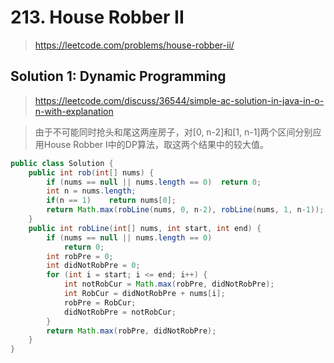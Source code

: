 # 213. House Robber II
> https://leetcode.com/problems/house-robber-ii/

## Solution 1: Dynamic Programming
> https://leetcode.com/discuss/36544/simple-ac-solution-in-java-in-o-n-with-explanation

> 由于不可能同时抢头和尾这两座房子，对[0, n-2]和[1, n-1]两个区间分别应用House Robber I中的DP算法，取这两个结果中的较大值。

```java
public class Solution {
    public int rob(int[] nums) {
        if (nums == null || nums.length == 0)  return 0;
        int n = nums.length;
        if(n == 1)    return nums[0];
        return Math.max(robLine(nums, 0, n-2), robLine(nums, 1, n-1));
    }
    public int robLine(int[] nums, int start, int end) {
        if (nums == null || nums.length == 0)
            return 0;
        int robPre = 0;
        int didNotRobPre = 0;
        for (int i = start; i <= end; i++) {
            int notRobCur = Math.max(robPre, didNotRobPre);
            int RobCur = didNotRobPre + nums[i];
            robPre = RobCur;
            didNotRobPre = notRobCur;
        }
        return Math.max(robPre, didNotRobPre);
    }
}
```
